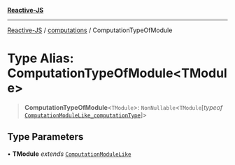 [**Reactive-JS**](../../README.md)

***

[Reactive-JS](../../README.md) / [computations](../README.md) / ComputationTypeOfModule

# Type Alias: ComputationTypeOfModule\<TModule\>

> **ComputationTypeOfModule**\<`TModule`\>: `NonNullable`\<`TModule`\[*typeof* [`ComputationModuleLike_computationType`](../variables/ComputationModuleLike_computationType.md)\]\>

## Type Parameters

• **TModule** *extends* [`ComputationModuleLike`](../interfaces/ComputationModuleLike.md)
